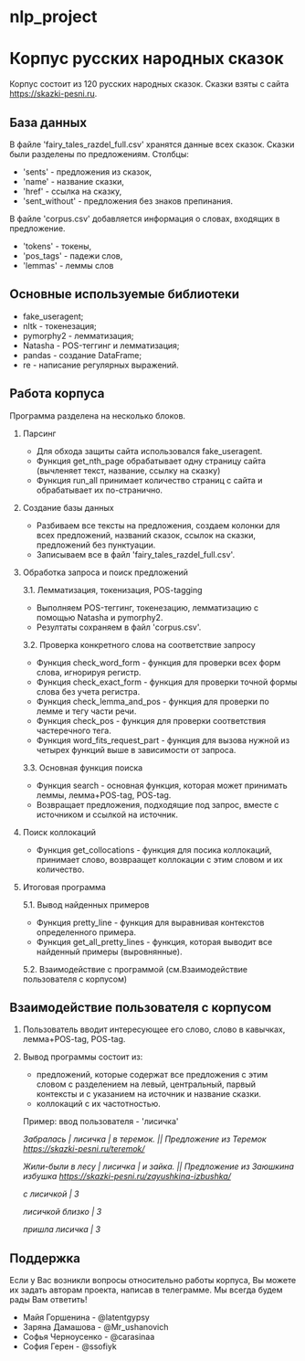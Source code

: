 # nlp_project

# Корпус русских народных сказок
Корпус состоит из 120 русских народных сказок. Сказки взяты с сайта https://skazki-pesni.ru.

## База данных
В файле 'fairy_tales_razdel_full.csv' хранятся данные всех сказок. Сказки были разделены по предложениям. Столбцы: 
- 'sents' - предложения из сказок,
- 'name' - название сказки,
- 'href' - ссылка на сказку,
- 'sent_without' - предложения без знаков препинания.

В файле 'corpus.csv' добавляется информация о словах, входящих в предложение.
- 'tokens' - токены,
- 'pos_tags' - падежи слов,
- 'lemmas' - леммы слов
  
## Основные используемые библиотеки 
- fake_useragent;
- nltk - токенезация;
- pymorphy2 - лемматизация;
- Natasha - POS-теггинг и лемматизация;
- pandas - создание DataFrame;
- re - написание регулярных выражений.

## Работа корпуса

Программа разделена на несколько блоков.
1. Парсинг
   - Для обхода защиты сайта использовался fake_useragent.
   - Функция get_nth_page обрабатывает одну страницу сайта (вычленяет текст, название, ссылку на сказку)
   - Функция run_all принимает количество страниц с сайта и обрабатывает их по-странично.
  
2. Создание базы данных
   - Разбиваем все тексты на предложения, создаем колонки для всех предложений, названий сказок, ссылок на сказки, предложений без пунктуации.
   - Записываем все в файл 'fairy_tales_razdel_full.csv'.
     
3. Обработка запроса и поиск предложений

   3.1. Лемматизация, токенизация, POS-tagging
   - Выполняем POS-теггинг, токенезацию, лемматизацию с помощью Natasha и pymorphy2.
   - Резултаты сохраняем в файл 'corpus.csv'.
   
   3.2. Проверка конкретного слова на соответствие запросу
   - Функция check_word_form - функция для проверки всех форм слова, игнорируя регистр.
   - Функция check_exact_form - функция для проверки точной формы слова без учета регистра.
   - Функция check_lemma_and_pos - функция для проверки по лемме и тегу части речи.
   - Функция check_pos - функция для проверки соответствия частеречного тега.
   - Функция word_fits_request_part - функция для вызова нужной из четырех функций выше в зависимости от запроса.

   3.3. Основная функция поиска
   - Функция search - основная функция, которая может принимать леммы, лемма+POS-tag, POS-tag.
   - Возвращает предложения, подходящие под запрос, вместе с источником и ссылкой на источник.

4. Поиск коллокаций
   - Функция get_collocations - функция для посика коллокаций, принимает слово, возвраащет коллокации с этим словом и их количество.
  
5. Итоговая программа

   5.1. Вывод найденных примеров
   - Функция pretty_line - функция для выравнивая контекстов определенного примера.
   - Функция get_all_pretty_lines - функция, которая выводит все найденный примеры (выровнянные).
     
   5.2. Взаимодействие с программой (см.Взаимодействие пользователя с корпусом)
      

## Взаимодействие пользователя с корпусом

1. Пользователь вводит интересующее его слово, слово в кавычках, лемма+POS-tag, POS-tag.
2. Вывод программы состоит из:
   * предложений, которые содержат все предложения с этим словом с разделением на левый, центральный, парвый контексты и с указанием на источник и название сказки.
   * коллокаций с их частотностью.

   Пример: ввод пользователя - 'лисичка'

     *Забралась | лисичка   | в теремок. || Предложение из Теремок https://skazki-pesni.ru/teremok/*
     
     *Жили-были в лесу | лисичка   | и зайка. || Предложение из Заюшкина избушка https://skazki-pesni.ru/zayushkina-izbushka/*

     
     *с лисичкой | 3*
     
     *лисичкой близко | 3*
     
     *пришла лисичка | 3*
   

## Поддержка
Если у Вас возникли вопросы относительно работы корпуса, Вы можете их задать авторам проекта, написав в телеграмме. Мы всегда будем рады Вам ответить!

- Майя Горшенина - @latentgypsy
- Заряна Дамашова - @Mr_ushanovich
- Софья Черноусенко - @carasinaa
- София Герен - @ssofiyk


